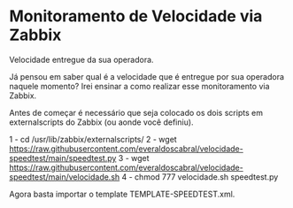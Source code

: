 # Monitoramento de Velocidade via Zabbix
Velocidade entregue da sua operadora.

Já pensou em saber qual é a velocidade que é entregue por sua operadora naquele momento? Irei ensinar a como realizar esse monitoramento via Zabbix.

Antes de começar é necessário que seja colocado os dois scripts em  externalscripts do Zabbix (ou aonde você definiu).

1 - cd /usr/lib/zabbix/externalscripts/
2 - wget https://raw.githubusercontent.com/everaldoscabral/velocidade-speedtest/main/speedtest.py
3 - wget https://raw.githubusercontent.com/everaldoscabral/velocidade-speedtest/main/velocidade.sh
4 - chmod 777 velocidade.sh speedtest.py

Agora basta importar o template TEMPLATE-SPEEDTEST.xml.
